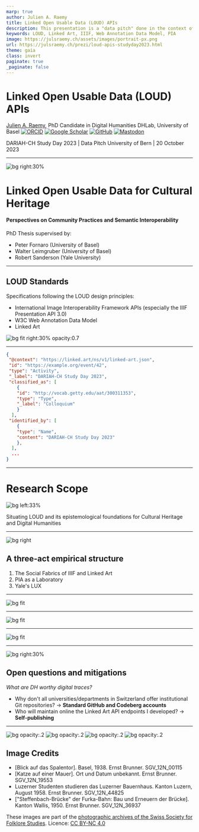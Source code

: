 ```yaml
---
marp: true
author: Julien A. Raemy
title: Linked Open Usable Data (LOUD) APIs
description: This presentation is a "data pitch" done in the context of the DARIAH-CH Study Day 2023 in Bern, Switzerland. In my PhD thesis titled "Linked Open Usable Data for Cultural Heritage", I address the challenge of establishing and studying stable application programming interfaces (APIs) for cultural heritage data. This endeavour aims to enable seamless integration and interoperability, thereby fostering collaboration and accessibility across the domain. However, I encounter a particular hurdle on this journey, as my work is often perceived by existing infrastructures as a service rather than an object of study. During the Community Practices phase of my research, I have adopted a comprehensive approach that combines observations, semi-structured interviews and online surveys. This interweaving of methods allows me to gain valuable insights. I am also actively immersed in the International Image Interoperability Framework (IIIF) and Linked Art communities, using an Actor-Network Theory (ANT) lens to unravel the intricate dependencies and relationships between the various actors. In venturing into the realm of semantic interoperability, I have embarked on a journey of experimentation with modelling, publishing and analysing LOUD-compliant resources, with a key focus on implementing RESTful APIs. These intertwined perspectives are based on the LOUD design principles and leverage JSON-LD as a serialisation format, ensuring adherence to core standards such as the IIIF Presentation API 3.0, W3C Web Annotation Data Model, and Linked Art API. My dissertation presents a compelling set of use cases that highlight the inherent socio-technical characteristics of grassroots initiatives and the way they create and maintain specifications. First, within the confines of my own research, I endeavour to create a bespoke data model that is firmly rooted in LOUD practices. This foundational endeavour strengthens the integrity and coherence of my research within the broader landscape of the cultural heritage field. Secondly, working with Participatory Knowledge Practices in Analogue and Digital Image Archives (PIA) as a dynamic laboratory, I confront the intricacies of data modelling, drawing on practical engagement and reflective contemplation to refine my findings. Finally, an incisive analysis of LUX, the Yale Collection Discovery platform, provides valuable insights into the effective implementation of LOUD standards at scale, highlighting the nuances of data consistency. As I navigate this interdisciplinary expedition, I encounter the intriguing insight that both community practices and semantic interoperability are intricately intertwined. Instead of being distinct and isolated domains, they reveal themselves as interrelated threads, intricately woven together. This entanglement reveals the fluidity and symbiosis between these perspectives, where their convergence leads to a more holistic understanding of the intricate fabric of cultural heritage data. Traversing this distinctive path, I grapple with the captivating challenge of establishing LOUD API endpoints — a challenge diverging from conventional research subjects, which often necessitates self-reliance. In conclusion, my PhD unfolds as a journey that embraces intertwined socio-technical perspectives, showcasing their entanglement rather than discrete divisions.
keywords: LOUD, Linked Art, IIIF, Web Annotation Data Model, PIA
image: https://julsraemy.ch/assets/images/portrait-px.png
url: https://julsraemy.ch/prezi/loud-apis-studyday2023.html
theme: gaia
class: invert
paginate: true
_paginate: false
---
```


<!-- _class: lead -->

# <!-- fit -->  Linked Open Usable Data (LOUD) APIs
[Julien A. Raemy](https://julsraemy.ch), PhD Candidate in Digital Humanities
DHLab, University of Basel
[![ORCID](https://img.shields.io/static/v1?label=ORCID&message=0000-0002-4711-5759&color=A6CE39&logo=orcid)](https://orcid.org/0000-0002-4711-5759) [![Google Scholar](https://img.shields.io/static/v1?label=Google%20Scholar&message=Julien%20A.%20Raemy&color=4285F4&logo=googlescholar)](https://scholar.google.ch/citations?user=pGROUG0AAAAJ&hl) [![GitHub](https://img.shields.io/static/v1?label=GitHub&message=julsraemy&color=181717&logo=github)](https://github.com/julsraemy) [![Mastodon](https://img.shields.io/static/v1?label=Mastodon&message=@julsraemy@hcommons.social&color=6364FF&logo=mastodon)](https://hcommons.social/@julsraemy)

DARIAH-CH Study Day 2023 | Data Pitch
University of Bern | 20 October 2023

---

![bg right:30%](https://sipi.participatory-archives.ch/SGV_12/SGV_12N_00115.jp2/full/max/0/default.jpg)

# Linked Open Usable Data for Cultural Heritage
####  Perspectives on Community Practices and Semantic Interoperability

PhD Thesis supervised by: 
- Peter Fornaro (University of Basel)
- Walter Leimgruber (University of Basel)
- Robert Sanderson (Yale University)

<!-- I am doing my PhD in Digital Humanities on Linked Open Usable Data, with a focus on its (potential) use in the Humanities and the perspectives it could bring in terms of community practices and semantic interoperability. My research is grounded as part of the Participatory Knowledge Practices in Analogue and Digital Image Archives (PIA) research project, which aims to develop a Citizen Science platform around three photographic collections of the Swiss Society for Folklore Studies (SSFS).  -->

<!-- _footer: "https://phd.julsraemy.ch" -->


---

## LOUD Standards
Specifications following the LOUD design principles:

- International Image Interoperability Framework APIs (especially the IIIF Presentation API 3.0)
- W3C Web Annotation Data Model
- Linked Art

![bg fit right:30% opacity:0.7](https://json-ld.org/images/json-ld-logo.png)  

<!-- _footer: "https://linked.art/loud/" -->

<!-- The overall idea of LOUD is to make data easy to use for humans, especially for developers. JSON-LD allows for some mapping of ontological constructs into JSON, which is the lingua-franca of modern developers and is a cornerstone technology of LOUD. Five design principles to promote data consumption have been conceived.  -->


---


```json
{
 "@context": "https://linked.art/ns/v1/linked-art.json", 
 "id": "https://example.org/event/42",
 "type": "Activity",
 "_label": "DARIAH-CH Study Day 2023",
 "classified_as": [
    {
    "id": "http://vocab.getty.edu/aat/300311353", 
    "type": "Type", 
    "_label": "Colloquium"
    }
  ],
 "identified_by": [
    {
    "type": "Name",
    "content": "DARIAH-CH Study Day 2023"
    },
  ],
  ...
}
```

---


<!-- _class: lead -->

# <!-- fit --> Research Scope
![bg left:33%](https://sipi.participatory-archives.ch/SGV_12/SGV_12N_19553.jp2/full/max/0/default.jpg)

Situating LOUD and its epistemological foundations for Cultural Heritage and Digital Humanities

---

![bg right](https://sipi.participatory-archives.ch/SGV_12/SGV_12N_44825.jp2/full/max/0/default.jpg)

## A three-act empirical structure

1. The Social Fabrics of IIIF and Linked Art
2. PIA as a Laboratory
3. Yale's LUX

---

<!-- _backgroundColor: white -->

![bg fit](https://julsraemy.ch/prezi/assets/Research-Scope-Social-Fabrics.svg)

<!-- _paginate: false -->

---

<!-- _backgroundColor: white -->

![bg fit](https://julsraemy.ch/prezi/assets/Research-Scope-PIA.svg)

<!-- _paginate: false -->


---

<!-- _backgroundColor: white -->

![bg fit](https://julsraemy.ch/prezi/assets/Research-Scope-LUX.svg)

<!-- _paginate: false -->

---


![bg right:30%](https://sipi.participatory-archives.ch/SGV_12/SGV_12N_36937.jp2/full/max/0/default.jpg)

## Open questions and mitigations
_What are DH worthy digital traces?_

- Why don't all universities/departments in Switzerland offer institutional Git repositories? &rarr; **Standard GitHub and Codeberg accounts**
- Who will maintain online the Linked Art API endpoints I developed? &rarr; **Self-publishing**

---

![bg opacity:.2](https://sipi.participatory-archives.ch/SGV_12/SGV_12N_00115.jp2/full/max/0/default.jpg)
![bg opacity:.2](https://sipi.participatory-archives.ch/SGV_12/SGV_12N_19553.jp2/full/max/0/default.jpg)
![bg opacity:.2](https://sipi.participatory-archives.ch/SGV_12/SGV_12N_44825.jp2/full/max/0/default.jpg)
![bg opacity:.2](https://sipi.participatory-archives.ch/SGV_12/SGV_12N_36937.jp2/full/max/0/default.jpg)

## Image Credits
- [Blick auf das Spalentor]. Basel, 1938. Ernst Brunner. SGV_12N_00115 
- [Katze auf einer Mauer]. Ort und Datum unbekannt. Ernst Brunner. SGV_12N_19553
- Luzerner Studenten studieren das Luzerner Bauernhaus. Kanton Luzern, August 1958. Ernst Brunner. SGV_12N_44825
- ["Steffenbach-Brücke" der Furka-Bahn: Bau und Erneuern der Brücke]. Kanton Wallis, 1950. Ernst Brunner. SGV_12N_36937

These images are part of the [photographic archives of the Swiss Society for Folklore Studies](https://archiv.sgv-sstp.ch/). Licence: [CC BY-NC 4.0](https://creativecommons.org/licenses/by-nc/4.0/legalcode)
